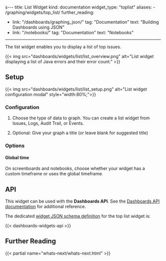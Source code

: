 s---
title: List Widget
kind: documentation
widget_type: "toplist"
aliases:
    - /graphing/widgets/top_list/
further_reading:
- link: "/dashboards/graphing_json/"
  tag: "Documentation"
  text: "Building Dashboards using JSON"
- link: "/notebooks/"
  tag: "Documentation"
  text: "Notebooks"
---

The list widget enables you to display a list of top issues.

{{< img src="dashboards/widgets/list/list_overview.png" alt="List widget displaying a list of Java errors and their error count." >}}

## Setup

{{< img src="dashboards/widgets/list/list_setup.png" alt="List widget configuration modal" style="width:80%;">}}

### Configuration

1. Choose the type of data to graph. You can create a list widget from Issues, Logs, Audit Trail, or Events.

2. Optional: Give your graph a title (or leave blank for suggested title)

### Options

#### Global time

On screenboards and notebooks, choose whether your widget has a custom timeframe or uses the global timeframe.

## API

This widget can be used with the **Dashboards API**. See the [Dashboards API documentation][1] for additional reference.

The dedicated [widget JSON schema definition][2] for the top list widget is:

{{< dashboards-widgets-api >}}

## Further Reading

{{< partial name="whats-next/whats-next.html" >}}

[1]: /api/v1/dashboards/
[2]: /dashboards/graphing_json/widget_json/

